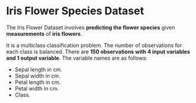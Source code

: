 # Iris Flower Species Dataset

The Iris Flower Dataset involves **predicting the flower species** given **measurements** of **iris flowers**.

It is a multiclass classification problem. The number of observations for each class is balanced. There are **150 observations with 4 input variables and 1 output variable**. The variable names are as follows:

*   Sepal length in cm.
*   Sepal width in cm.
*   Petal length in cm.
*   Petal width in cm.
*   Class.
